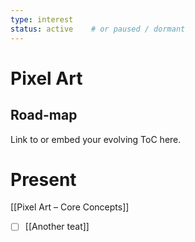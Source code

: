 ```yaml
---
type: interest
status: active    # or paused / dormant
---
```


# Pixel Art       

## Road-map
Link to or embed your evolving ToC here.

# Present
[[Pixel Art – Core Concepts]]
- [ ] [[Another teat]]
